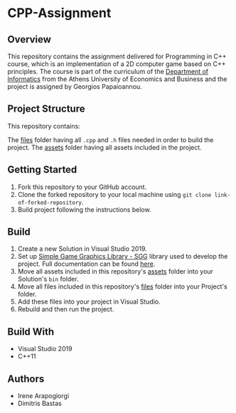 # CPP-Assignment

## Overview
This repository contains the assignment delivered for Programming in C++ course, which is an implementation of a 2D computer game based on C++ principles. The course is part of the curriculum of the [Department of Informatics](https://www.dept.aueb.gr/en/cs) from the Athens University of Economics and Business and the project is assigned by Georgios Papaioannou.

## Project Structure
This repository contains:

The [files](files/) folder having all ```.cpp``` and ```.h``` files needed in order to build the project.
The [assets](assets/) folder having all assets included in the project.

## Getting Started
1. Fork this repository to your GitHub account.
2. Clone the forked repository to your local machine using ```git clone link-of-forked-repository```.
5. Build project following the instructions below.

## Build
1. Create a new Solution in Visual Studio 2019.
2. Set up [Simple Game Graphics Library - SGG](https://github.com/cgaueb/sgg) library used to develop the project. Full documentation can be found [here](https://cgaueb.github.io/sgg/pages.html).
3. Move all assets included in this repository's [assets](assets/) folder into your Solution's ```bin``` folder.
4. Move all files included in this repository's [files](files/) folder into your Project's folder.
5. Add these files into your project in Visual Studio.
6. Rebuild and then run the project.

## Build With
* Visual Studio 2019
* C++11

## Authors
* Irene Arapogiorgi
* Dimitris Bastas